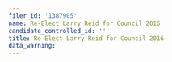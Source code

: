 ```yaml
---
filer_id: '1387905'
name: Re-Elect Larry Reid for Council 2016
candidate_controlled_id: ''
title: Re-Elect Larry Reid for Council 2016
data_warning: 
---
```

